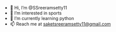 - 👋 Hi, I’m @SSreeramsetty11
- 👀 I’m interested in sports
- 🌱 I’m currently learning python
- 📫 Reach me at saketsreeramsetty11@gmail.com
